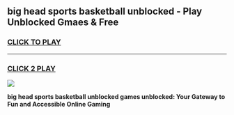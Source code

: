 
## big head sports basketball unblocked - Play Unblocked Gmaes & Free
<h3>
<a href="https://news.freeplayer.one?title=big_head_sports_basketball_unblocked&ref=16F">CLICK TO PLAY</a></h3>
<hr>

<h3>
<a href="https://news.freeplayer.one?title=big_head_sports_basketball_unblocked&ref=16F">CLICK 2 PLAY</a>
  
</h3>

<a href="https://news.freeplayer.one?title=big_head_sports_basketball_unblocked&ref=16F/"><img src="https://clearcache.store/games.png"></a>


**big head sports basketball unblocked games unblocked: Your Gateway to Fun and Accessible Online Gaming**

